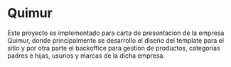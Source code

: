 # Quimur
Este proyecto es implementado para carta de presentacion de la empresa Quimur, donde principalmente se desarrollo el diseño del template para el sitio y por otra parte el backoffice para gestion de productos, categorias padres e hijas, usurios y marcas de la dicha empresa.  
